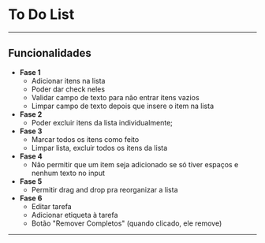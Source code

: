 # To Do List

--------------

## Funcionalidades
- **Fase 1**
    - Adicionar itens na lista
    - Poder dar check neles
    - Validar campo de texto para não entrar itens vazios
    - Limpar campo de texto depois que insere o item na lista
- **Fase 2**
    - Poder excluir itens da lista individualmente;
- **Fase 3**
    - Marcar todos os itens como feito
    - Limpar lista, excluir todos os itens da lista
- **Fase 4**	
    - Não permitir que um item seja adicionado se só tiver espaços e nenhum texto no input
- **Fase 5**	
    - Permitir drag and drop pra reorganizar a lista
- **Fase 6**
    - Editar tarefa
    - Adicionar etiqueta à tarefa
    - Botão "Remover Completos" (quando clicado, ele remove)

--------------
